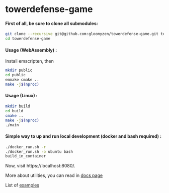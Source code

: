 # towerdefense-game

#### First of all, be sure to clone all submodules:
```bash
git clone --recursive git@github.com:gloomyzen/towerdefense-game.git towerdefense-game 
cd towerdefense-game
```

#### Usage (WebAssembly) :
Install emscripten, then
```bash
mkdir public
cd public
emmake cmake ..
make -j$(nproc)
```

#### Usage (Linux) :

```bash
mkdir build
cd build
cmake ..
make -j$(nproc)
./main
```

#### Simple way to up and run local development (docker and bash required) :
```bash 
./docker_run.sh -r
./docker_run.sh -o ubuntu bash
build_in_container
```
Now, visit https://localhost:8080/.

More about utilities, you can read in [docs page](https://github.com/gloomyzen/tgengine/blob/master/docs/UTILITIES.md)

List of [examples](https://github.com/gloomyzen/tgengine/blob/master/docs/EXAMPLES.md)